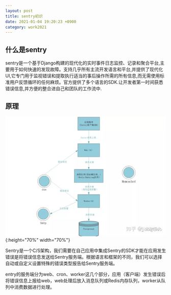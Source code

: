```yaml
---
layout: post
title: sentry初识
date: 2021-01-04 19:20:23 +0900
category: work2021 
---
```

## 什么是sentry
sentry是一个基于Django构建的现代化的实时事件日志监控、记录和聚合平台,主要用于如何快速的发现故障。支持几乎所有主流开发语言和平台,并提供了现代化UI,它专门用于监视错误和提取执行适当的事后操作所需的所有信息,而无需使用标准用户反馈循环的任何麻烦。官方提供了多个语言的SDK.让开发者第一时间获悉错误信息,并方便的整合进自己和团队的工作流中.

## 原理
![Alt_text](/public/img/work/sentry.png){:height="70%" width="70%"}

Sentry是一个C/S架构，我们需要在自己应用中集成Sentry的SDK才能在应用发生错误是将错误信息发送给Sentry服务端。根据语言和框架的不同，我们可以选择自动或自定义设置特殊的错误类型报告给Sentry服务端。

entry的服务端分为web、cron、worker这几个部分，应用（客户端）发生错误后将错误信息上报给web，web处理后放入消息队列或Redis内存队列，worker从队列中消费数据进行处理。

